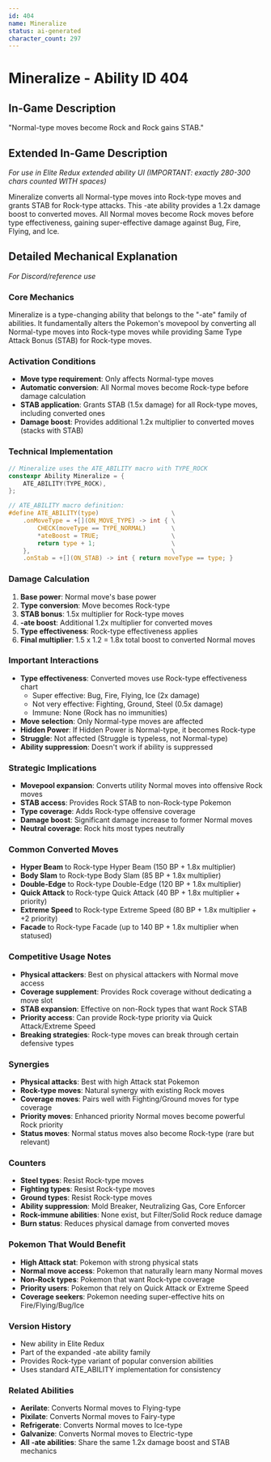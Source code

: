 ```yaml
---
id: 404
name: Mineralize
status: ai-generated
character_count: 297
---
```


# Mineralize - Ability ID 404

## In-Game Description
"Normal-type moves become Rock and Rock gains STAB."

## Extended In-Game Description
*For use in Elite Redux extended ability UI (IMPORTANT: exactly 280-300 chars counted WITH spaces)*

Mineralize converts all Normal-type moves into Rock-type moves and grants STAB for Rock-type attacks. This -ate ability provides a 1.2x damage boost to converted moves. All Normal moves become Rock moves before type effectiveness, gaining super-effective damage against Bug, Fire, Flying, and Ice.

## Detailed Mechanical Explanation
*For Discord/reference use*

### Core Mechanics
Mineralize is a type-changing ability that belongs to the "-ate" family of abilities. It fundamentally alters the Pokemon's movepool by converting all Normal-type moves into Rock-type moves while providing Same Type Attack Bonus (STAB) for Rock-type moves.

### Activation Conditions
- **Move type requirement**: Only affects Normal-type moves
- **Automatic conversion**: All Normal moves become Rock-type before damage calculation
- **STAB application**: Grants STAB (1.5x damage) for all Rock-type moves, including converted ones
- **Damage boost**: Provides additional 1.2x multiplier to converted moves (stacks with STAB)

### Technical Implementation
```c
// Mineralize uses the ATE_ABILITY macro with TYPE_ROCK
constexpr Ability Mineralize = {
    ATE_ABILITY(TYPE_ROCK),
};

// ATE_ABILITY macro definition:
#define ATE_ABILITY(type)                    \
    .onMoveType = +[](ON_MOVE_TYPE) -> int { \
        CHECK(moveType == TYPE_NORMAL)       \
        *ateBoost = TRUE;                    \
        return type + 1;                     \
    },                                       \
    .onStab = +[](ON_STAB) -> int { return moveType == type; }
```

### Damage Calculation
1. **Base power**: Normal move's base power
2. **Type conversion**: Move becomes Rock-type
3. **STAB bonus**: 1.5x multiplier for Rock-type moves
4. **-ate boost**: Additional 1.2x multiplier for converted moves
5. **Type effectiveness**: Rock-type effectiveness applies
6. **Final multiplier**: 1.5 x 1.2 = 1.8x total boost to converted Normal moves

### Important Interactions
- **Type effectiveness**: Converted moves use Rock-type effectiveness chart
  - Super effective: Bug, Fire, Flying, Ice (2x damage)
  - Not very effective: Fighting, Ground, Steel (0.5x damage)
  - Immune: None (Rock has no immunities)
- **Move selection**: Only Normal-type moves are affected
- **Hidden Power**: If Hidden Power is Normal-type, it becomes Rock-type
- **Struggle**: Not affected (Struggle is typeless, not Normal-type)
- **Ability suppression**: Doesn't work if ability is suppressed

### Strategic Implications
- **Movepool expansion**: Converts utility Normal moves into offensive Rock moves
- **STAB access**: Provides Rock STAB to non-Rock-type Pokemon
- **Type coverage**: Adds Rock-type offensive coverage
- **Damage boost**: Significant damage increase to former Normal moves
- **Neutral coverage**: Rock hits most types neutrally

### Common Converted Moves
- **Hyper Beam** to Rock-type Hyper Beam (150 BP + 1.8x multiplier)
- **Body Slam** to Rock-type Body Slam (85 BP + 1.8x multiplier)
- **Double-Edge** to Rock-type Double-Edge (120 BP + 1.8x multiplier)
- **Quick Attack** to Rock-type Quick Attack (40 BP + 1.8x multiplier + priority)
- **Extreme Speed** to Rock-type Extreme Speed (80 BP + 1.8x multiplier + +2 priority)
- **Facade** to Rock-type Facade (up to 140 BP + 1.8x multiplier when statused)

### Competitive Usage Notes
- **Physical attackers**: Best on physical attackers with Normal move access
- **Coverage supplement**: Provides Rock coverage without dedicating a move slot
- **STAB expansion**: Effective on non-Rock types that want Rock STAB
- **Priority access**: Can provide Rock-type priority via Quick Attack/Extreme Speed
- **Breaking strategies**: Rock-type moves can break through certain defensive types

### Synergies
- **Physical attacks**: Best with high Attack stat Pokemon
- **Rock-type moves**: Natural synergy with existing Rock moves
- **Coverage moves**: Pairs well with Fighting/Ground moves for type coverage
- **Priority moves**: Enhanced priority Normal moves become powerful Rock priority
- **Status moves**: Normal status moves also become Rock-type (rare but relevant)

### Counters
- **Steel types**: Resist Rock-type moves
- **Fighting types**: Resist Rock-type moves
- **Ground types**: Resist Rock-type moves
- **Ability suppression**: Mold Breaker, Neutralizing Gas, Core Enforcer
- **Rock-immune abilities**: None exist, but Filter/Solid Rock reduce damage
- **Burn status**: Reduces physical damage from converted moves

### Pokemon That Would Benefit
- **High Attack stat**: Pokemon with strong physical stats
- **Normal move access**: Pokemon that naturally learn many Normal moves
- **Non-Rock types**: Pokemon that want Rock-type coverage
- **Priority users**: Pokemon that rely on Quick Attack or Extreme Speed
- **Coverage seekers**: Pokemon needing super-effective hits on Fire/Flying/Bug/Ice

### Version History
- New ability in Elite Redux
- Part of the expanded -ate ability family
- Provides Rock-type variant of popular conversion abilities
- Uses standard ATE_ABILITY implementation for consistency

### Related Abilities
- **Aerilate**: Converts Normal moves to Flying-type
- **Pixilate**: Converts Normal moves to Fairy-type
- **Refrigerate**: Converts Normal moves to Ice-type
- **Galvanize**: Converts Normal moves to Electric-type
- **All -ate abilities**: Share the same 1.2x damage boost and STAB mechanics